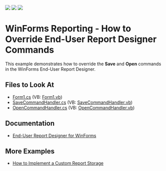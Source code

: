 <!-- default badges list -->
![](https://img.shields.io/endpoint?url=https://codecentral.devexpress.com/api/v1/VersionRange/128604989/22.2.3%2B)
[![](https://img.shields.io/badge/Open_in_DevExpress_Support_Center-FF7200?style=flat-square&logo=DevExpress&logoColor=white)](https://supportcenter.devexpress.com/ticket/details/E4354)
[![](https://img.shields.io/badge/📖_How_to_use_DevExpress_Examples-e9f6fc?style=flat-square)](https://docs.devexpress.com/GeneralInformation/403183)
<!-- default badges end -->
# WinForms Reporting - How to Override End-User Report Designer Commands


This example demonstrates how to override the **Save** and **Open** commands in the WinForms End-User Report Designer.

## Files to Look At

* [Form1.cs](./CS/CustomSavingEUD/Form1.cs) (VB: [Form1.vb](./VB/CustomSavingEUD/Form1.vb))
* [SaveCommandHandler.cs](./CS/CustomSavingEUD/SaveCommandHandler.cs) (VB: [SaveCommandHandler.vb](./VB/CustomSavingEUD/SaveCommandHandler.vb))
* [OpenCommandHandler.cs](./CS/CustomSavingEUD/OpenCommandHandler.cs) (VB: [OpenCommandHandler.vb](./VB/CustomSavingEUD/OpenCommandHandler.vb))

## Documentation

* [End-User Report Designer for WinForms](https://docs.devexpress.com/XtraReports/10715/winforms-reporting/end-user-report-designer-for-winforms)

## More Examples

* [How to Implement a Custom Report Storage](https://github.com/DevExpress-Examples/reporting-winforms-custom-report-storage)





